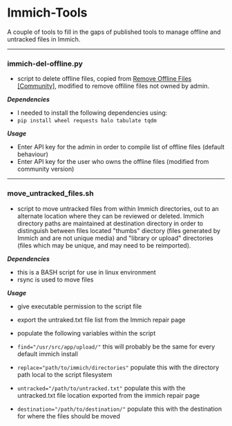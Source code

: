 # Immich-Tools
A couple of tools to fill in the gaps of published tools to manage offline and untracked files in Immich.

---
### immich-del-offline.py
- script to delete offline files, copied from [Remove Offline Files [Community]](https://immich.app/docs/guides/remove-offline-files/), modified to remove offiline files not owned by admin.

***Dependencies***
-   I needed to install the following dependencies using:
-   `pip install wheel requests halo tabulate tqdm`

***Usage***
-    Enter API key for the admin in order to compile list of offline files (default behaviour)
-    Enter API key for the user who owns the offline files (modified from community version)
---
### move_untracked_files.sh
- script to move untracked files from within Immich directories, out to an alternate location where they can be reviewed or deleted. Immich directory paths are maintained at destination directory in order to distinguish between files located "thumbs" diectory (files generated by Immich and are not unique media) and "library or upload" directories (files which may be unique, and may need to be reimported).

***Dependencies***
- this is a BASH script for use in linux environment
- rsync is used to move files

***Usage***
- give executable permission to the script file
- export the untraked.txt file list from the Immich repair page
- populate the following variables within the script

-  `find="/usr/src/app/upload/"` this will probably be the same for every default immich install
-  `replace="path/to/immich/directories"` populate this with the directory path local to the script filesystem
-  `untracked="/path/to/untracked.txt"` populate this with the untracked.txt file location exported from the immich repair page
-  `destination="/path/to/destination/"` populate this with the destination for where the files should be moved
